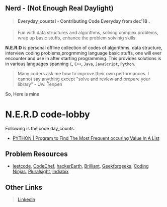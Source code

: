 ## Nerd - (Not Enough Real Daylight) 
> #### Everyday_counts! - Contributing Code Everyday from dec'18 .

> Fun with data structures and algorithms, solving complex problems, wrap up basic stuffs, enhance the problem solvinig skills.

**N.E.R.D**  is personal offline collection of codes of algorithms, data structure, interview coding problems,progrmming language basic stuffs, one will ever encounter and use in after starting programming. 
This provides solutions is in various languages spanning `C`, `C++`, `Java`, `JavaScript`, `Python`.

 > Many coders ask me how to improve their own performances. I cannot say anything except "solve and review and prepare your library" - Uwi Tenpen
 
So, Here is mine

# N.E.R.D code-lobby
Following is the code day_counts.
- [PYTHON | Program to Find The Most Frequent occuring Value In A List](https://github.com/ShubhamPy/N.E.R.D/commit/fdc81ddefa895dee29009b94348dd8b7b6a1f373)
## Problem Resources
- [leetcode](https://leetcode.com/), [CodeChef](https://www.codechef.com), [hackerEarth](https://www.hackerearth.com/), [Brilliant](https://brilliant.org/courses/#computer-science-foundational), [Geekforgeeks](https://www.geeksforgeeks.org/), [Coding Ninjas](https://www.codingninjas.in/app/home), [Pluralsight](https://www.pluralsight.com/), [Indiabix](https://www.indiabix.com/)
## Other Links
> [Linkedin](https://www.linkedin.com/in/shubhampy/)
